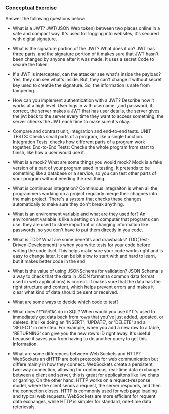 ### Conceptual Exercise

Answer the following questions below:

- What is a JWT?
JWT(JSON Web token) between two places online in a safe and compact way. It's used for logging into websites, it's secured with digital signature.
- What is the signature portion of the JWT?  What does it do?
  JWT has three parts, and the signature portion of it makes sure that JWT hasn't been changed by anyone after it was made. It uses a secret Code to secure the token.
- If a JWT is intercepted, can the attacker see what's inside the payload?
  Yes, they can see what's inside. But, they can't change it without secret key used to creat3e the signature. So, the information is safe from tampering.
- How can you implement authentication with a JWT?  Describe how it works at a high level.
  User logs in with username, ,and password, if correct, the server makes a JWT that has user details, the server gives the jwt back to the server every time they want to access something, the server checks the JWT each time to make sure it's okay.
- Compare and contrast unit, integration and end-to-end tests.
  UNIT TESTS: Checks small parts of a program, like a single function. 
  Integration Tests: checks how different parts of a program work together.
  End-to-End Tests: Checks the whole program from start to finish, like how a user would use it.
- What is a mock? What are some things you would mock?
  Mock is a fake version of a part of your program used in testing, It pretends to be something like a database or a service, so you can test other parts of your program without needing the real thing.
- What is continuous integration?
Continuous integraiton is when all the programmers working on a project regularly merge their chagnes into the main project. There's a system that checks these changes automatically to make sure they don't break anything.
- What is an environment variable and what are they used for?
An environment variable is like a setting on a computer that programs can use. they are used to store important or changing information like passwords, so you don't have to put them directly in you code.
- What is TDD? What are some benefits and drawbacks?
TDD(Test-Driven-Development) is when you write tests for your code before writing the code itsel. This helps make sure your code works right and is easy to change later. It can be bit slow to start with and hard to learn, but it makes better code in the end.
- What is the value of using JSONSchema for validation?
JSON Schema is a way to check that the data in JSON format (a common data format used in web applications) is correct. It makes sure that the data has the right structure and content, which helps prevent errors and makes it clear what kind of data should be sent or received.
- What are some ways to decide which code to test?

- What does `RETURNING` do in SQL? When would you use it?
 It's used to immediately get data back from rows that you've just added, updated, or deleted. It's like doing an 'INSERT', 'UPDATE', or 'DELETE' and a 'SELECT' in one step. For example, when you add a new row to a table, 'RETURNING' can give you the new row's ID right away. It's useful because it saves you from having to do another query to get this information.
- What are some differences between Web Sockets and HTTP?
 WebSockets an dHTTP are both protocols for web communication but differe mainly in how they connect. WebSockets create a persistent, two-way connection, allowing for continuous, real-time data exchange between a client and server, this is great for applicaitons like live chats or gaming. On the other hand, HTTP works on a requect-response model, where the client sends a request, the server responds, and then the connection closes. HTTP is commonly used for web page loading and typical web requests. WebSockets are more efficient for requent data exchanges, while HTTP is simpler for standard, one-time data reterievals.
